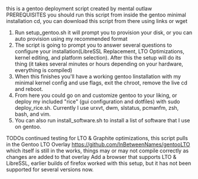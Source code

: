 this is a gentoo deployment script created by mental outlaw
PREREQUISITES
you should run this script from inside the gentoo minimal installation cd, you can download this script from there using links or wget
1. Run setup_gentoo.sh it will prompt you to provision your disk, or you can auto provision using my recommended format
2. The script is going to prompt you to answer several questions to configure your installation(LibreSSL Replacement, LTO Optimizations, kernel editing, and platform selection).  After this the setup will do its thing (it takes several minutes or hours depending on your hardware, everything is compiled)
3. When this finishes you'll have a working gentoo linstallation with my minimal kernel config and use flags, exit the chroot, remove the live cd and reboot.
4. From here you could go on and customize gentoo to your liking, or deploy my included "rice" (gui configuration and dotfiles) with sudo deploy_rice.sh. Currently I use urxvt, dwm, slstatus, pcmanfm, zsh, bash, and vim.
5. You can also run install_software.sh to install a list of software that I use on gentoo.

TODOs
continued testing for LTO & Graphite optimizations, this script pulls in the Gentoo LTO Overlay https://github.com/InBetweenNames/gentooLTO which itself is still in the works, things may or may not compile correctly as changes are added to that overlay
Add a browser that supports LTO & LibreSSL, earlier builds of firefox worked with this setup, but it has not been supported for several versions now.

